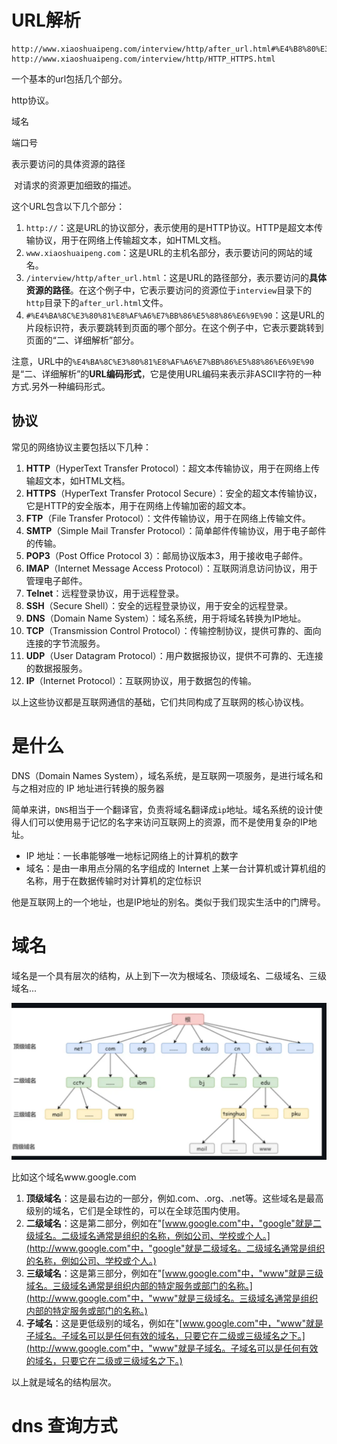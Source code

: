 # URL解析



```
http://www.xiaoshuaipeng.com/interview/http/after_url.html#%E4%B8%80%E3%80%81%E7%AE%80%E5%8D%95%E5%88%86%E6%9E%90
http://www.xiaoshuaipeng.com/interview/http/HTTP_HTTPS.html
```

一个基本的url包括几个部分。

http协议。

域名

端口号

表示要访问的具体资源的路径

​	对请求的资源更加细致的描述。

这个URL包含以下几个部分：

1. `http://`：这是URL的协议部分，表示使用的是HTTP协议。HTTP是超文本传输协议，用于在网络上传输超文本，如HTML文档。
2. `www.xiaoshuaipeng.com`：这是URL的主机名部分，表示要访问的网站的域名。
3. `/interview/http/after_url.html`：这是URL的路径部分，表示要访问的**具体资源的路径**。在这个例子中，它表示要访问的资源位于`interview`目录下的`http`目录下的`after_url.html`文件。
4. `#%E4%BA%8C%E3%80%81%E8%AF%A6%E7%BB%86%E5%88%86%E6%9E%90`：这是URL的片段标识符，表示要跳转到页面的哪个部分。在这个例子中，它表示要跳转到页面的“二、详细解析”部分。

注意，URL中的`%E4%BA%8C%E3%80%81%E8%AF%A6%E7%BB%86%E5%88%86%E6%9E%90`是“二、详细解析”的**URL编码形式**，它是使用URL编码来表示非ASCII字符的一种方式.另外一种编码形式。

## 协议

常见的网络协议主要包括以下几种：

1. **HTTP**（HyperText Transfer Protocol）：超文本传输协议，用于在网络上传输超文本，如HTML文档。
2. **HTTPS**（HyperText Transfer Protocol Secure）：安全的超文本传输协议，它是HTTP的安全版本，用于在网络上传输加密的超文本。
3. **FTP**（File Transfer Protocol）：文件传输协议，用于在网络上传输文件。
4. **SMTP**（Simple Mail Transfer Protocol）：简单邮件传输协议，用于电子邮件的传输。
5. **POP3**（Post Office Protocol 3）：邮局协议版本3，用于接收电子邮件。
6. **IMAP**（Internet Message Access Protocol）：互联网消息访问协议，用于管理电子邮件。
7. **Telnet**：远程登录协议，用于远程登录。
8. **SSH**（Secure Shell）：安全的远程登录协议，用于安全的远程登录。
9. **DNS**（Domain Name System）：域名系统，用于将域名转换为IP地址。
10. **TCP**（Transmission Control Protocol）：传输控制协议，提供可靠的、面向连接的字节流服务。
11. **UDP**（User Datagram Protocol）：用户数据报协议，提供不可靠的、无连接的数据报服务。
12. **IP**（Internet Protocol）：互联网协议，用于数据包的传输。

以上这些协议都是互联网通信的基础，它们共同构成了互联网的核心协议栈。



# 是什么

DNS（Domain Names System），域名系统，是互联网一项服务，是进行域名和与之相对应的 IP 地址进行转换的服务器

简单来讲，`DNS`相当于一个翻译官，负责将域名翻译成`ip`地址。域名系统的设计使得人们可以使用易于记忆的名字来访问互联网上的资源，而不是使用复杂的IP地址。

* IP 地址：一长串能够唯一地标记网络上的计算机的数字
* 域名：是由一串用点分隔的名字组成的 Internet 上某一台计算机或计算机组的名称，用于在数据传输时对计算机的定位标识

他是互联网上的一个地址，也是IP地址的别名。类似于我们现实生活中的门牌号。

# 域名

域名是一个具有层次的结构，从上到下一次为根域名、顶级域名、二级域名、三级域名...

<img src="%E8%AE%A1%E7%AE%97%E6%9C%BA%E7%BD%91%E7%BB%9C%E9%9D%A2%E8%AF%95%E9%A2%981.assets/image-20231113174050703-16998684529541.png" alt="image-20231113174050703" style="zoom:50%;" />



比如这个域名www.google.com

1. **顶级域名**：这是最右边的一部分，例如.com、.org、.net等。这些域名是最高级别的域名，它们是全球性的，可以在全球范围内使用。
2. **二级域名**：这是第二部分，例如在"[www.google.com"中，"google"就是二级域名。二级域名通常是组织的名称，例如公司、学校或个人。](http://www.google.com"中，"google"就是二级域名。二级域名通常是组织的名称，例如公司、学校或个人。)
3. **三级域名**：这是第三部分，例如在"[www.google.com"中，"www"就是三级域名。三级域名通常是组织内部的特定服务或部门的名称。](http://www.google.com"中，"www"就是三级域名。三级域名通常是组织内部的特定服务或部门的名称。)
4. **子域名**：这是更低级别的域名，例如在"[www.google.com"中，"www"就是子域名。子域名可以是任何有效的域名，只要它在二级或三级域名之下。](http://www.google.com"中，"www"就是子域名。子域名可以是任何有效的域名，只要它在二级或三级域名之下。)

以上就是域名的结构层次。





# dns 查询方式



